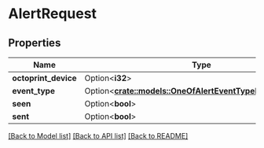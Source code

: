 # AlertRequest

## Properties

Name | Type | Description | Notes
------------ | ------------- | ------------- | -------------
**octoprint_device** | Option<**i32**> |  | [optional]
**event_type** | Option<[**crate::models::OneOfAlertEventTypeEnumNullEnum**](oneOf<AlertEventTypeEnum,NullEnum>.md)> |  | [optional]
**seen** | Option<**bool**> |  | [optional]
**sent** | Option<**bool**> |  | [optional]

[[Back to Model list]](../README.md#documentation-for-models) [[Back to API list]](../README.md#documentation-for-api-endpoints) [[Back to README]](../README.md)


